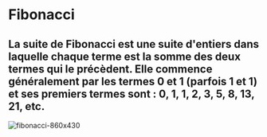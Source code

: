 # Fibonacci

## La suite de Fibonacci est une suite d'entiers dans laquelle chaque terme est la somme des deux termes qui le précèdent. Elle commence généralement par les termes 0 et 1 (parfois 1 et 1) et ses premiers termes sont : 0, 1, 1, 2, 3, 5, 8, 13, 21, etc.

![fibonacci-860x430](https://user-images.githubusercontent.com/16645022/57642885-b1dd1880-75b8-11e9-9696-2261e060b897.jpg)
